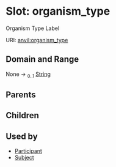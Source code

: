 
# Slot: organism_type

Organism Type Label

URI: [anvil:organism_type](https://anvilproject.org/acr-harmonized-data-model/organism_type)


## Domain and Range

None &#8594;  <sub>0..1</sub> [String](types/String.md)

## Parents


## Children


## Used by

 * [Participant](Participant.md)
 * [Subject](Subject.md)
